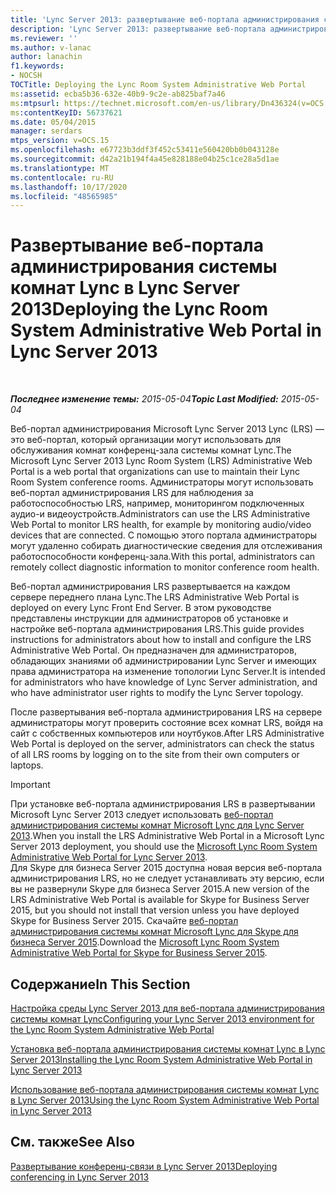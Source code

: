 ```yaml
---
title: 'Lync Server 2013: развертывание веб-портала администрирования системы комнат Lync'
description: 'Lync Server 2013: развертывание веб-портала администрирования системы комнат Lync.'
ms.reviewer: ''
ms.author: v-lanac
author: lanachin
f1.keywords:
- NOCSH
TOCTitle: Deploying the Lync Room System Administrative Web Portal
ms:assetid: ecba5b36-632e-40b9-9c2e-ab825baf7a46
ms:mtpsurl: https://technet.microsoft.com/en-us/library/Dn436324(v=OCS.15)
ms:contentKeyID: 56737621
ms.date: 05/04/2015
manager: serdars
mtps_version: v=OCS.15
ms.openlocfilehash: e67723b3ddf3f452c53411e560420bb0b043128e
ms.sourcegitcommit: d42a21b194f4a45e828188e04b25c1ce28a5d1ae
ms.translationtype: MT
ms.contentlocale: ru-RU
ms.lasthandoff: 10/17/2020
ms.locfileid: "48565985"
---
```

# <a name="deploying-the-lync-room-system-administrative-web-portal-in-lync-server-2013"></a><span data-ttu-id="23eda-103">Развертывание веб-портала администрирования системы комнат Lync в Lync Server 2013</span><span class="sxs-lookup"><span data-stu-id="23eda-103">Deploying the Lync Room System Administrative Web Portal in Lync Server 2013</span></span>

<div data-xmlns="http://www.w3.org/1999/xhtml">

<div class="topic" data-xmlns="http://www.w3.org/1999/xhtml" data-msxsl="urn:schemas-microsoft-com:xslt" data-cs="https://msdn.microsoft.com/">

<div data-asp="https://msdn2.microsoft.com/asp">



</div>

<div id="mainSection">

<div id="mainBody">

<span> </span>

<span data-ttu-id="23eda-104">_**Последнее изменение темы:** 2015-05-04_</span><span class="sxs-lookup"><span data-stu-id="23eda-104">_**Topic Last Modified:** 2015-05-04_</span></span>

<span data-ttu-id="23eda-105">Веб-портал администрирования Microsoft Lync Server 2013 Lync (LRS) — это веб-портал, который организации могут использовать для обслуживания комнат конференц-зала системы комнат Lync.</span><span class="sxs-lookup"><span data-stu-id="23eda-105">The Microsoft Lync Server 2013 Lync Room System (LRS) Administrative Web Portal is a web portal that organizations can use to maintain their Lync Room System conference rooms.</span></span> <span data-ttu-id="23eda-106">Администраторы могут использовать веб-портал администрирования LRS для наблюдения за работоспособностью LRS, например, мониторингом подключенных аудио-и видеоустройств.</span><span class="sxs-lookup"><span data-stu-id="23eda-106">Administrators can use the LRS Administrative Web Portal to monitor LRS health, for example by monitoring audio/video devices that are connected.</span></span> <span data-ttu-id="23eda-107">С помощью этого портала администраторы могут удаленно собирать диагностические сведения для отслеживания работоспособности конференц-зала.</span><span class="sxs-lookup"><span data-stu-id="23eda-107">With this portal, administrators can remotely collect diagnostic information to monitor conference room health.</span></span>

<span data-ttu-id="23eda-108">Веб-портал администрирования LRS развертывается на каждом сервере переднего плана Lync.</span><span class="sxs-lookup"><span data-stu-id="23eda-108">The LRS Administrative Web Portal is deployed on every Lync Front End Server.</span></span> <span data-ttu-id="23eda-109">В этом руководстве представлены инструкции для администраторов об установке и настройке веб-портала администрирования LRS.</span><span class="sxs-lookup"><span data-stu-id="23eda-109">This guide provides instructions for administrators about how to install and configure the LRS Administrative Web Portal.</span></span> <span data-ttu-id="23eda-110">Он предназначен для администраторов, обладающих знаниями об администрировании Lync Server и имеющих права администратора на изменение топологии Lync Server.</span><span class="sxs-lookup"><span data-stu-id="23eda-110">It is intended for administrators who have knowledge of Lync Server administration, and who have administrator user rights to modify the Lync Server topology.</span></span>

<span data-ttu-id="23eda-111">После развертывания веб-портала администрирования LRS на сервере администраторы могут проверить состояние всех комнат LRS, войдя на сайт с собственных компьютеров или ноутбуков.</span><span class="sxs-lookup"><span data-stu-id="23eda-111">After LRS Administrative Web Portal is deployed on the server, administrators can check the status of all LRS rooms by logging on to the site from their own computers or laptops.</span></span>

<div>


> [!IMPORTANT]  
> <span data-ttu-id="23eda-112">При установке веб-портала администрирования LRS в развертывании Microsoft Lync Server 2013 следует использовать <A href="https://go.microsoft.com/fwlink/p/?linkid=544806">веб-портал администрирования системы комнат Microsoft Lync для Lync Server 2013</A>.</span><span class="sxs-lookup"><span data-stu-id="23eda-112">When you install the LRS Administrative Web Portal in a Microsoft Lync Server 2013 deployment, you should use the <A href="https://go.microsoft.com/fwlink/p/?linkid=544806">Microsoft Lync Room System Administrative Web Portal for Lync Server 2013</A>.</span></span><BR><span data-ttu-id="23eda-113">Для Skype для бизнеса Server 2015 доступна новая версия веб-портала администрирования LRS, но не следует устанавливать эту версию, если вы не развернули Skype для бизнеса Server 2015.</span><span class="sxs-lookup"><span data-stu-id="23eda-113">A new version of the LRS Administrative Web Portal is available for Skype for Business Server 2015, but you should not install that version unless you have deployed Skype for Business Server 2015.</span></span> <span data-ttu-id="23eda-114">Скачайте <A href="https://go.microsoft.com/fwlink/?linkid=544807">веб-портал администрирования системы комнат Microsoft Lync для Skype для бизнеса Server 2015</A>.</span><span class="sxs-lookup"><span data-stu-id="23eda-114">Download the <A href="https://go.microsoft.com/fwlink/?linkid=544807">Microsoft Lync Room System Administrative Web Portal for Skype for Business Server 2015</A>.</span></span>



</div>

<div>

## <a name="in-this-section"></a><span data-ttu-id="23eda-115">Содержание</span><span class="sxs-lookup"><span data-stu-id="23eda-115">In This Section</span></span>

[<span data-ttu-id="23eda-116">Настройка среды Lync Server 2013 для веб-портала администрирования системы комнат Lync</span><span class="sxs-lookup"><span data-stu-id="23eda-116">Configuring your Lync Server 2013 environment for the Lync Room System Administrative Web Portal</span></span>](lync-server-2013-configuring-your-environment-for-the-lync-room-system-administrative-web-portal.md)

[<span data-ttu-id="23eda-117">Установка веб-портала администрирования системы комнат Lync в Lync Server 2013</span><span class="sxs-lookup"><span data-stu-id="23eda-117">Installing the Lync Room System Administrative Web Portal in Lync Server 2013</span></span>](lync-server-2013-installing-the-lync-room-system-administrative-web-portal.md)

[<span data-ttu-id="23eda-118">Использование веб-портала администрирования системы комнат Lync в Lync Server 2013</span><span class="sxs-lookup"><span data-stu-id="23eda-118">Using the Lync Room System Administrative Web Portal in Lync Server 2013</span></span>](lync-server-2013-using-the-lync-room-system-administrative-web-portal.md)

</div>

<div>

## <a name="see-also"></a><span data-ttu-id="23eda-119">См. также</span><span class="sxs-lookup"><span data-stu-id="23eda-119">See Also</span></span>


[<span data-ttu-id="23eda-120">Развертывание конференц-связи в Lync Server 2013</span><span class="sxs-lookup"><span data-stu-id="23eda-120">Deploying conferencing in Lync Server 2013</span></span>](lync-server-2013-deploying-conferencing.md)  
  

</div>

</div>

<span> </span>

</div>

</div>

</div>


